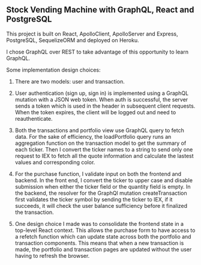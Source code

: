 ## Stock Vending Machine with GraphQL, React and PostgreSQL

This project is built on React, ApolloClient, ApolloServer and Express, PostgreSQL, SequelizeORM and deployed on Heroku.

I chose GraphQL over REST to take advantage of this opportunity to learn GraphQL. 

Some implementation design choices:

1. There are two models: user and transaction. 

2. User authentication (sign up, sign in) is implemented using a GraphQL mutation with a JSON web token. When auth is successful, the server sends a token which is used in the header in subsequent client requests. When the token expires, the client will be logged out and need to reauthenticate.

3. Both the transactions and portfolio view use GraphQL query to fetch data. For the sake of efficiency, the loadPortfolio query runs an aggregation function on the transaction model to get the summary of each ticker. Then I convert the ticker names to a string to send only one request to IEX to fetch all the quote information and calculate the lastest values and corresponding color. 

4. For the purchase function, I validate input on both the frontend and backend. In the front end, I convert the ticker to upper case and disable submission when either the ticker field or the quantity field is empty. In the backend, the resolver for the GraphQl mutation createTransaction first validates the ticker symbol by sending the ticker to IEX, if it succeeds, it will check the user balance sufficiency before it finalized the transaction.

5. One design choice I made was to consolidate the frontend state in a top-level React context. This allows the purchase form to have access to a refetch function which can update state across both the portfolio and transaction components. This means that when a new transaction is made, the portfolio and transaction pages are updated without the user having to refresh the browser.



